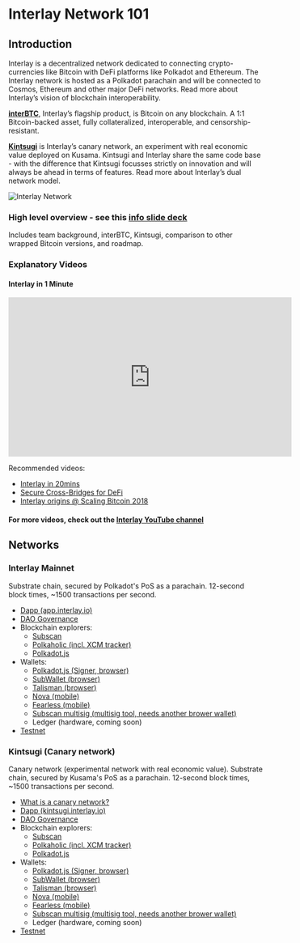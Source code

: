 # Interlay Network 101

## Introduction

Interlay is a decentralized network dedicated to connecting crypto-currencies like Bitcoin with DeFi platforms like Polkadot and Ethereum. The Interlay network is hosted as a Polkadot parachain and will be connected to Cosmos, Ethereum and other major DeFi networks. Read more about Interlay’s vision of blockchain interoperability.

**[interBTC](/getting-started/overview?id=interbtc-bitcoin-on-any-blockchain)**, Interlay’s flagship product, is Bitcoin on any blockchain. A 1:1 Bitcoin-backed asset, fully collateralized, interoperable, and censorship-resistant.

**[Kintsugi](../kintsugi/overview)** is Interlay’s canary network, an experiment with real economic value deployed on Kusama. Kintsugi and Interlay share the same code base - with the difference that Kintsugi focusses strictly on innovation and will always be ahead in terms of features. Read more about Interlay’s dual network model.

![Interlay Network](../_assets/img/Interlay-network-stakeholders.png)

### High level overview - see this [ info slide deck](https://docs.google.com/presentation/d/1Z3S55W6zu16WgGfOLMk0Y1bQvPbEHzQZF_B0SFESI-Q/)
Includes team background, interBTC, Kintsugi, comparison to other wrapped Bitcoin versions, and roadmap.

### Explanatory Videos

#### Interlay in 1 Minute

<iframe width="560" height="315" src="https://www.youtube.com/embed/h_LZhiS6Gho" frameborder="0" allow="accelerometer; autoplay; clipboard-write; encrypted-media; gyroscope; picture-in-picture" allowfullscreen></iframe>

Recommended videos:
- [Interlay in 20mins](https://www.youtube.com/watch?v=1buT9r77J7Q&ab_channel=Interlay)
- [Secure Cross-Bridges for DeFi](https://www.youtube.com/watch?v=Ywa0EUMosnk&ab_channel=Interlay)
- [Interlay origins @ Scaling Bitcoin 2018](https://youtu.be/FI9cwksTrQs?t=6410)

#### For more videos, check out the [ Interlay YouTube channel](https://www.youtube.com/channel/UCiO00-2FXx_V0HSSmr1-c7Q)


## Networks

### Interlay Mainnet

Substrate chain, secured by Polkadot's PoS as a parachain. 12-second block times, ~1500 transactions per second.

- [Dapp (app.interlay.io)](https://app.interlay.io/)
- [DAO Governance](https://interlay.subsquare.io/)
- Blockchain explorers:
  - [Subscan](https://interlay.subscan.io/)
  - [Polkaholic (incl. XCM tracker)](https://interlay.polkaholic.io/)
  - [Polkadot.js](https://polkadot.js.org/apps/?rpc=wss%3A%2F%2Fapi.interlay.io%2Fparachain#/explorer)
- Wallets:
  - [Polkadot.js (Signer, browser)](https://polkadot.js.org/extension/)
  - [SubWallet (browser)](https://subwallet.app/)
  - [Talisman (browser)](https://talisman.xyz/)
  - [Nova (mobile)](https://novawallet.io/)
  - [Fearless (mobile)](https://fearlesswallet.io/)
  - [Subscan multisig (multisig tool, needs another brower wallet)](https://multisig.subscan.io/)
  - Ledger (hardware, coming soon)
- [Testnet](https://testnet.interlay.io/)


### Kintsugi (Canary network)

Canary network (experimental network with real economic value). Substrate chain, secured by Kusama's PoS as a parachain. 12-second block times, ~1500 transactions per second.

- [What is a canary network?](../kintsugi/overview.md)
- [Dapp (kintsugi.interlay.io)](https://kintsugi.interlay.io/)
- [DAO Governance](https://kintsugi.subsquare.io/)
- Blockchain explorers:
  - [Subscan](https://kintsugi.subscan.io/)
  - [Polkaholic (incl. XCM tracker)](https://kintsugi.polkaholic.io/)
  - [Polkadot.js](https://polkadot.js.org/apps/?rpc=wss%3A%2F%2Fapi-kusama.interlay.io%2Fparachain#/explorer)
- Wallets:
  - [Polkadot.js (Signer, browser)](https://polkadot.js.org/extension/)
  - [SubWallet (browser)](https://subwallet.app/)
  - [Talisman (browser)](https://talisman.xyz/)
  - [Nova (mobile)](https://novawallet.io/)
  - [Fearless (mobile)](https://fearlesswallet.io/)
  - [Subscan multisig (multisig tool, needs another brower wallet)](https://multisig.subscan.io/)
  - Ledger (hardware, coming soon)
- [Testnet](https://kintnet.interlay.io/)
